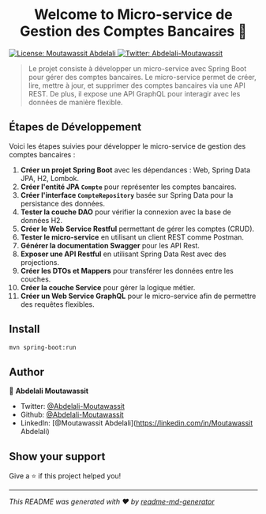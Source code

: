 <h1 align="center">Welcome to Micro-service de Gestion des Comptes Bancaires 👋</h1>
<p>
  <a href="#" target="_blank">
    <img alt="License: Moutawassit Abdelali" src="https://img.shields.io/badge/License-Moutawassit Abdelali-yellow.svg" />
  </a>
  <a href="https://twitter.com/Abdelali-Moutawassit" target="_blank">
    <img alt="Twitter: Abdelali-Moutawassit" src="https://img.shields.io/twitter/follow/Abdelali-Moutawassit.svg?style=social" />
  </a>
</p>

> Le projet consiste à développer un micro-service avec Spring Boot pour gérer des comptes bancaires. Le micro-service permet de créer, lire, mettre à jour, et supprimer des comptes bancaires via une API REST. De plus, il expose une API GraphQL pour interagir avec les données de manière flexible.

## Étapes de Développement

Voici les étapes suivies pour développer le micro-service de gestion des comptes bancaires :

1. **Créer un projet Spring Boot** avec les dépendances : Web, Spring Data JPA, H2, Lombok.
2. **Créer l'entité JPA `Compte`** pour représenter les comptes bancaires.
3. **Créer l'interface `CompteRepository`** basée sur Spring Data pour la persistance des données.
4. **Tester la couche DAO** pour vérifier la connexion avec la base de données H2.
5. **Créer le Web Service Restful** permettant de gérer les comptes (CRUD).
6. **Tester le micro-service** en utilisant un client REST comme Postman.
7. **Générer la documentation Swagger** pour les API Rest.
8. **Exposer une API Restful** en utilisant Spring Data Rest avec des projections.
9. **Créer les DTOs et Mappers** pour transférer les données entre les couches.
10. **Créer la couche Service** pour gérer la logique métier.
11. **Créer un Web Service GraphQL** pour le micro-service afin de permettre des requêtes flexibles.




## Install

```sh
mvn spring-boot:run
```

## Author

👤 **Abdelali Moutawassit**

* Twitter: [@Abdelali-Moutawassit](https://twitter.com/Abdelali-Moutawassit)
* Github: [@Abdelali-Moutawassit](https://github.com/Abdelali-Moutawassit)
* LinkedIn: [@Moutawassit Abdelali](https://linkedin.com/in/Moutawassit Abdelali)

## Show your support

Give a ⭐️ if this project helped you!

***
_This README was generated with ❤️ by [readme-md-generator](https://github.com/kefranabg/readme-md-generator)_